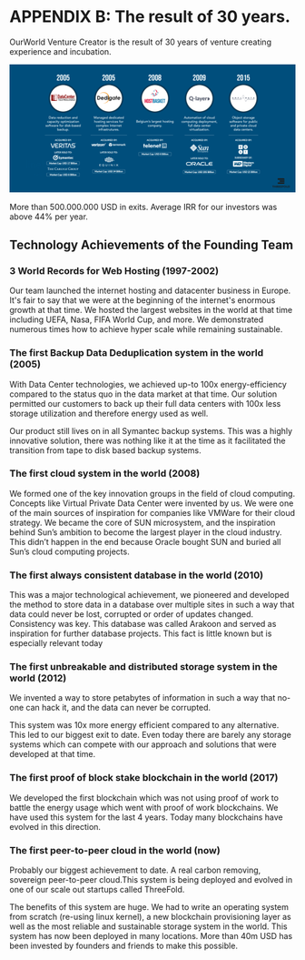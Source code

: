 # **APPENDIX B: The result of 30 years.**

OurWorld Venture Creator is the result of 30 years of venture creating experience and incubation.

![alt_text](img/image3.png)

More than 500.000.000 USD in exits. Average IRR for our investors was above 44% per year.

## **Technology Achievements of the Founding Team**

### **3 World Records for Web Hosting (1997-2002)**

Our team launched the internet hosting and datacenter business in Europe. It's fair to say that we were at the beginning of the internet's enormous growth at that time. We hosted the largest websites in the world at that time including UEFA, Nasa, FIFA World Cup, and more. We demonstrated numerous times how to achieve hyper scale while remaining  sustainable.

### **The first Backup Data Deduplication system in the world (2005)**

With Data Center technologies, we achieved up-to 100x energy-efficiency compared to the status quo in the data market at that time. Our solution permitted our customers to back up their full data centers with 100x less storage utilization and therefore energy used as well. 

Our product still lives on in all Symantec backup systems. This was a highly innovative solution, there was nothing like it at the time as it facilitated the  transition from tape to disk based backup systems.

### **The first cloud system in the world (2008)**

We formed one of the key innovation groups in the field of cloud computing. Concepts like Virtual Private Data Center were invented by us. We were one of the main sources of inspiration for companies like VMWare for their cloud strategy. We became the core of SUN microsystem, and the inspiration behind Sun’s ambition to become the largest player in the cloud industry. This didn’t happen in the end because Oracle bought SUN and buried all Sun’s cloud computing projects.

### **The first always consistent database in the world (2010)**

This was a major technological achievement, we pioneered and developed the method to store data in a database over multiple sites in such a way that data could never be lost, corrupted or order of updates changed. Consistency was key. This database was called Arakoon and served as inspiration for further database projects. This fact is little known but is especially relevant today

### **The first unbreakable and distributed storage system in the world (2012)**

We invented a way to store petabytes of information in such a way that no-one can hack it, and the data can never be corrupted.

This system was 10x more energy efficient compared to any alternative. This led to our biggest exit to date. Even today there are barely any storage systems which can compete with our approach and solutions that were developed at that time.

### **The first proof of block stake blockchain in the world (2017)**

We developed the first blockchain which was not using proof of work to battle the energy usage which went with proof of work blockchains. We have used this system for the last 4  years. Today many blockchains have evolved in this direction.

### **The first peer-to-peer cloud in the world (now)**

Probably our biggest achievement to date. A real carbon removing, sovereign peer-to-peer cloud.This system is being deployed and evolved in one of our scale out startups called ThreeFold.

The benefits of this system are huge. We had to write an operating system from scratch (re-using linux kernel), a new blockchain provisioning layer as well as the most reliable and sustainable storage system in the world. This system has now been deployed in many locations. More than 40m USD has been invested by founders and friends to make this possible.